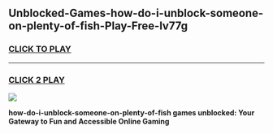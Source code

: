 
## Unblocked-Games-how-do-i-unblock-someone-on-plenty-of-fish-Play-Free-lv77g
<h3>
<a href="https://premium76.site?title=how-do-i-unblock-someone-on-plenty-of-fish&ref=10A">CLICK TO PLAY</a></h3>
<hr>

<h3>
<a href="https://premium76.site?title=how-do-i-unblock-someone-on-plenty-of-fish&ref=10A">CLICK 2 PLAY</a>
  
</h3>

<a href="https://premium76.site?title=how-do-i-unblock-someone-on-plenty-of-fish&ref=10A"><img src="https://clearcache.store/games.png"></a>


**how-do-i-unblock-someone-on-plenty-of-fish games unblocked: Your Gateway to Fun and Accessible Online Gaming**
